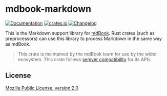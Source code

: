 # mdbook-markdown

[![Documentation](https://img.shields.io/docsrs/mdbook-markdown)](https://docs.rs/mdbook-markdown)
[![crates.io](https://img.shields.io/crates/v/mdbook-markdown.svg)](https://crates.io/crates/mdbook-markdown)
[![Changelog](https://img.shields.io/badge/CHANGELOG-Latest-green)](https://github.com/rust-lang/mdBook/blob/master/CHANGELOG.md)

This is the Markdown support library for [mdBook](https://rust-lang.github.io/mdBook/). Rust crates (such as preprocessors) can use this library to process Markdown in the same way as mdBook.

> This crate is maintained by the mdBook team for use by the wider ecosystem. This crate follows [semver compatibility](https://doc.rust-lang.org/cargo/reference/semver.html) for its APIs.

## License

[Mozilla Public License, version 2.0](https://github.com/rust-lang/mdBook/blob/master/LICENSE)
